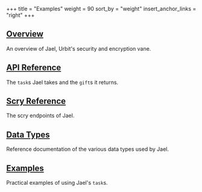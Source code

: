 +++
title = "Examples"
weight = 90
sort_by = "weight"
insert_anchor_links = "right"
+++

## [Overview](/reference/arvo/jael/jael)

An overview of Jael, Urbit's security and encryption vane.

## [API Reference](/reference/arvo/jael/tasks)

The `task`s Jael takes and the `gift`s it returns.

## [Scry Reference](/reference/arvo/jael/scry)

The scry endpoints of Jael.

## [Data Types](/reference/arvo/jael/data-types)

Reference documentation of the various data types used by Jael.

## [Examples](/reference/arvo/jael/examples)

Practical examples of using Jael's `task`s.
